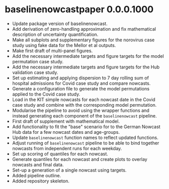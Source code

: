 # baselinenowcastpaper 0.0.0.1000

-   Update package version of baselinenowcast.
-   Add derivation of zero-handling approximation and fix mathematical description of uncertainty quantification.
-   Make all subplots and supplementary figures for the norovirus case study using fake data for the Mellor et al outputs.
-   Make first draft of multi-panel figures.
-   Add the necessary intermediate targets and figure targets for the model permutation case study.
-   Add the necessary intermediate targets and figure targets for the Hub validation case study.
-   Set up estimating and applying dispersion to 7 day rolling sum of hospital admissions for Covid case study and compare nowcasts.
-   Generate a configuration file to generate the model permutations applied to the Covid case study.
-   Load in the KIT simple nowcasts for each nowcast date in the Covid case study and combine with the corresponding model permutation.
-   Modularise the pipeline to avoid using the wrapper functions and instead generating each component of the `baselinenowcast` pipeline.
-   First draft of supplement with mathematical model.
-   Add functionality to fit the "base" scenario for to the German Nowcast Hub data for a few nowcast dates and age-groups.
-   Update `baselinenowcast` function names to reflect updated functions.
-   Adjust running of `baselinenowcast` pipeline to be able to bind together nowcasts from independent runs for each weekday.
-   Set up scoring of quantiles for each nowcast.
-   Generate quantiles for each nowcast and create plots to overlay nowcasts and final data.
-   Set-up a generation of a single nowcast using targets.
-   Added pipeline outline.
-   Added repository skeleton.
